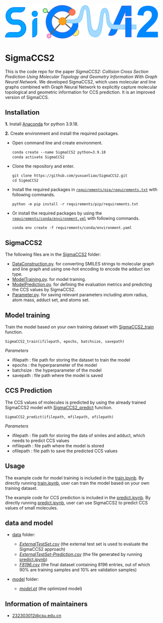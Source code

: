 <img src="logo.png" width:100px>

# SigmaCCS2

This is the code repo for the paper *SigmaCCS2: Collision Cross Section Prediction Using Molecular Topology and Geometry Information With Graph Neural Network*. We developed SigmaCCS2, which uses molecular and line graphs combined with Graph Neural Network to explicitly capture molecular topological and geometric information for CCS prediction. It is an improved version of SigmaCCS.

## Installation
**1.** Install [Anaconda](https://www.anaconda.com) for python 3.9.18.

**2.** Create environment and install the required packages.

- Open command line and create environment.
	```shell
  conda create --name SigmaCCS2 python=3.9.18
  conda activate SigmaCCS2
	```
- Clone the repository and enter.
	```shell
  git clone https://github.com/yuxuanliao/SigmaCCS2.git
  cd SigmaCCS2
	```
- Install the required packages in [`requirements/pip/requirements.txt`](requirements/pip/requirements.txt) with following commands.
  ```shell
  python -m pip install -r requirements/pip/requirements.txt
	```
- Or install the required packages by using the [`requirements/conda/environment.yml`](requirements/conda/environment.yml) with following commands.
  ```shell
  conda env create -f requirements/conda/environment.yaml
	```

## SigmaCCS2
The following files are in the [SigmaCCS2](SigmaCCS2) folder:
- [DataConstruction.py](SigmaCCS2/DataConstruction.py). for converting SMILES strings to molecular graph and line graph and using one-hot encoding to encode the adduct ion type.
- [ModelTraining.py](SigmaCCS2/ModelTraining.py). for model training.
- [ModelPrediction.py](SigmaCCS2/ModelPrediction.py). for defining the evaluation metrics and predicting the CCS values by SigmaCCS2.
- [Parameter.py](SigmaCCS2/Parameter.py). for saving relevant parameters including atom radius, atom mass, adduct set, and atoms set.

## Model training
Train the model based on your own training dataset with [SigmaCCS2_train](https://github.com/yuxuanliao/SigmaCCS2/blob/main/SigmaCCS2/ModelTraining.py#L65) function.
    
    SigmaCCS2_train(ifilepath, epochs, batchsize, savepath)

*Parameters*
- ifilepath : file path for storing the dataset to train the model
- epochs : the hyperparameter of the model
- batchsize : the hyperparameter of the model
- savepath : file path where the model is saved

## CCS Prediction
The CCS values of molecules is predicted by using the already trained SigmaCCS2 model with [SigmaCCS2_predict](https://github.com/yuxuanliao/SigmaCCS2/blob/main/SigmaCCS2/SigmaCCS2_predict.py#L37) function.

    SigmaCCS2_predict(ifilepath, mfilepath, ofilepath)

*Parameters*
- ifilepath : file path for storing the data of smiles and adduct, which needs to predict CCS values
- mfilepath : file path where the model is stored
- ofilepath : file path to save the predicted CCS values

## Usage
The example code for model training is included in the [train.ipynb](train.ipynb). By directly running [train.ipynb](SigmaCCS2/train.ipynb), user can train the model based on your own training dataset.

The example code for CCS prediction is included in the [predict.ipynb](predict.ipynb). By directly running [predict.ipynb](SigmaCCS2/predict.ipynb), user can use SigmaCCS2 to predict CCS values of small molecules.

## data and model
- [data](data) folder:
    - *[ExternalTestSet.csv](data/ExternalTestSet.csv)* (the external test set is used to evaluate the SigmaCCS2 approach)
    - *[ExternalTestSet-Prediction.csv](data/ExternalTestSet-Prediction.csv)* (the file generated by running [predict.ipynb](predict.ipynb))
    - *[F8196.csv](data/F8196.csv)* (the final dataset containing 8196 entries, out of which 90% are training samples and 10% are validation samples)

- [model](model) folder:
    - *[model.pt](model/model.pt)* (the optimized model)

## Information of maintainers
- 232303012@csu.edu.cn
